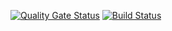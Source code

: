 [![Quality Gate Status](https://sonarcloud.io/api/project_badges/measure?project=Abo3toom_lab2&metric=alert_status)](https://sonarcloud.io/dashboard?id=Abo3toom_lab2)
[![Build Status](https://travis-ci.com/Abo3toom/lab2.svg?branch=master)](https://travis-ci.com/Abo3toom/lab2)

